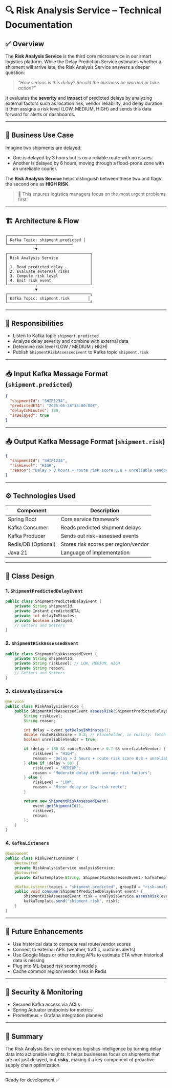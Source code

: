 # 🔍 Risk Analysis Service – Technical Documentation

## ✅ Overview

The **Risk Analysis Service** is the third core microservice in our smart logistics platform. While the Delay Prediction Service estimates whether a shipment will arrive late, the Risk Analysis Service answers a deeper question:

> *"How serious is this delay? Should the business be worried or take action?"*

It evaluates the **severity** and **impact** of predicted delays by analyzing external factors such as location risk, vendor reliability, and delay duration. It then assigns a risk level (LOW, MEDIUM, HIGH) and sends this data forward for alerts or dashboards.

---

## 🧠 Business Use Case

Imagine two shipments are delayed:

* One is delayed by 3 hours but is on a reliable route with no issues.
* Another is delayed by 6 hours, moving through a flood-prone zone with an unreliable courier.

The **Risk Analysis Service** helps distinguish between these two and flags the second one as **HIGH RISK**.

> 📌 This ensures logistics managers focus on the most urgent problems first.

---

## 🏗 Architecture & Flow

```plaintext
┌────────────────────────────┐
│ Kafka Topic: shipment.predicted │
└────────────┬───────────────┘
             ▼
┌────────────────────────────────────┐
│ Risk Analysis Service              │
│                                    │
│ 1. Read predicted delay            │
│ 2. Evaluate external risks         │
│ 3. Compute risk level              │
│ 4. Emit risk event                 │
└────────────┬───────────────────────┘
             ▼
┌────────────────────────────────────┐
│ Kafka Topic: shipment.risk        │
└────────────────────────────────────┘
```

---

## 🎯 Responsibilities

* Listen to Kafka topic `shipment.predicted`
* Analyze delay severity and combine with external data
* Determine risk level (LOW / MEDIUM / HIGH)
* Publish `ShipmentRiskAssessedEvent` to Kafka topic `shipment.risk`

---

## 📥 Input Kafka Message Format (`shipment.predicted`)

```json
{
  "shipmentId": "SHIP1234",
  "predictedETA": "2025-06-28T18:00:00Z",
  "delayInMinutes": 180,
  "isDelayed": true
}
```

---

## 📤 Output Kafka Message Format (`shipment.risk`)

```json
{
  "shipmentId": "SHIP1234",
  "riskLevel": "HIGH",
  "reason": "Delay > 3 hours + route risk score 0.8 + unreliable vendor"
}
```

---

## ⚙️ Technologies Used

| Component           | Description                          |
| ------------------- | ------------------------------------ |
| Spring Boot         | Core service framework               |
| Kafka Consumer      | Reads predicted shipment delays      |
| Kafka Producer      | Sends out risk-assessed events       |
| Redis/DB (Optional) | Stores risk scores per region/vendor |
| Java 21             | Language of implementation           |

---

## 🔧 Class Design

### 1. `ShipmentPredictedDelayEvent`

```java
public class ShipmentPredictedDelayEvent {
    private String shipmentId;
    private Instant predictedETA;
    private int delayInMinutes;
    private boolean isDelayed;
    // Getters and Setters
}
```

### 2. `ShipmentRiskAssessedEvent`

```java
public class ShipmentRiskAssessedEvent {
    private String shipmentId;
    private String riskLevel; // LOW, MEDIUM, HIGH
    private String reason;
    // Getters and Setters
}
```

### 3. `RiskAnalysisService`

```java
@Service
public class RiskAnalysisService {
    public ShipmentRiskAssessedEvent assessRisk(ShipmentPredictedDelayEvent event) {
        String riskLevel;
        String reason;

        int delay = event.getDelayInMinutes();
        double routeRiskScore = 0.8; // Placeholder, in reality: fetch from DB/Redis
        boolean unreliableVendor = true;

        if (delay > 180 && routeRiskScore > 0.7 && unreliableVendor) {
            riskLevel = "HIGH";
            reason = "Delay > 3 hours + route risk score 0.8 + unreliable vendor";
        } else if (delay > 60) {
            riskLevel = "MEDIUM";
            reason = "Moderate delay with average risk factors";
        } else {
            riskLevel = "LOW";
            reason = "Minor delay or low-risk route";
        }

        return new ShipmentRiskAssessedEvent(
            event.getShipmentId(),
            riskLevel,
            reason
        );
    }
}
```

### 4. `KafkaListeners`

```java
@Component
public class RiskEventConsumer {
    @Autowired
    private RiskAnalysisService analysisService;
    @Autowired
    private KafkaTemplate<String, ShipmentRiskAssessedEvent> kafkaTemplate;

    @KafkaListener(topics = "shipment.predicted", groupId = "risk-analyzer")
    public void consume(ShipmentPredictedDelayEvent event) {
        ShipmentRiskAssessedEvent risk = analysisService.assessRisk(event);
        kafkaTemplate.send("shipment.risk", risk);
    }
}
```

---

## 🧪 Future Enhancements

* Use historical data to compute real route/vendor scores
* Connect to external APIs (weather, traffic, customs alerts)
* Use Google Maps or other routing APIs to estimate ETA when historical data is missing
* Plug into ML-based risk scoring models
* Cache common region/vendor risks in Redis

---

## 🔐 Security & Monitoring

* Secured Kafka access via ACLs
* Spring Actuator endpoints for metrics
* Prometheus + Grafana integration planned

---

## 🚀 Summary

The Risk Analysis Service enhances logistics intelligence by turning delay data into actionable insights. It helps businesses focus on shipments that are not just delayed, but **risky**, making it a key component of proactive supply chain optimization.

---

Ready for development ✅
